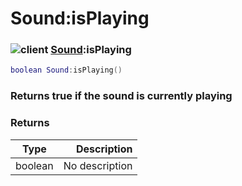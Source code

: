 # Sound:isPlaying

### ![client](../../home/sound/.gitbook/assets/client.png) [Sound](../../home/sound/home/Sound/):isPlaying

```lua
boolean Sound:isPlaying()
```

### Returns true if the sound is currently playing

### Returns

| Type    |    Description |
| ------- | -------------: |
| boolean | No description |
